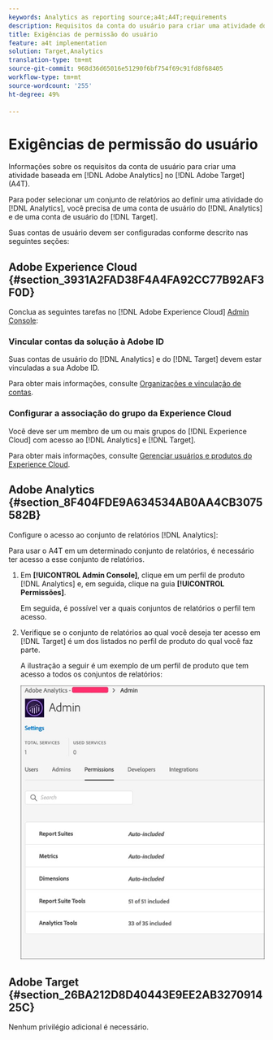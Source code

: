 ```yaml
---
keywords: Analytics as reporting source;a4t;A4T;requirements
description: Requisitos da conta do usuário para criar uma atividade do Adobe Analytics no Adobe Target (A4T).
title: Exigências de permissão do usuário
feature: a4t implementation
solution: Target,Analytics
translation-type: tm+mt
source-git-commit: 968d36d65016e51290f6bf754f69c91fd8f68405
workflow-type: tm+mt
source-wordcount: '255'
ht-degree: 49%

---
```



# Exigências de permissão do usuário

Informações sobre os requisitos da conta de usuário para criar uma atividade baseada em [!DNL Adobe Analytics] no [!DNL Adobe Target] (A4T).

Para poder selecionar um conjunto de relatórios ao definir uma atividade do [!DNL Analytics], você precisa de uma conta de usuário do [!DNL Analytics] e de uma conta de usuário do [!DNL Target].

Suas contas de usuário devem ser configuradas conforme descrito nas seguintes seções:

## Adobe Experience Cloud {#section_3931A2FAD38F4A4FA92CC77B92AF3F0D}

Conclua as seguintes tarefas no [!DNL Adobe Experience Cloud] [Admin Console](https://adminconsole.adobe.com):

### Vincular contas da solução à Adobe ID

Suas contas de usuário do [!DNL Analytics] e do [!DNL Target] devem estar vinculadas a sua Adobe ID.

Para obter mais informações, consulte [Organizações e vinculação de contas](https://docs.adobe.com/help/en/core-services/interface/manage-users-and-products/organizations.html).

### Configurar a associação do grupo da Experience Cloud

Você deve ser um membro de um ou mais grupos do [!DNL Experience Cloud] com acesso ao [!DNL Analytics] e [!DNL Target].

Para obter mais informações, consulte [Gerenciar usuários e produtos do Experience Cloud](https://experienceleague.adobe.com/docs/core-services/interface/manage-users-and-products/admin-getting-started.html).

## Adobe Analytics {#section_8F404FDE9A634534AB0AA4CB3075582B}

Configure o acesso ao conjunto de relatórios [!DNL Analytics]:

Para usar o A4T em um determinado conjunto de relatórios, é necessário ter acesso a esse conjunto de relatórios.

1. Em **[!UICONTROL Admin Console]**, clique em um perfil de produto [!DNL Analytics] e, em seguida, clique na guia **[!UICONTROL Permissões]**.

   Em seguida, é possível ver a quais conjuntos de relatórios o perfil tem acesso.

1. Verifique se o conjunto de relatórios ao qual você deseja ter acesso em [!DNL Target] é um dos listados no perfil de produto do qual você faz parte.

   A ilustração a seguir é um exemplo de um perfil de produto que tem acesso a todos os conjuntos de relatórios:

   ![Guia Permissão de Admin Console](/help/c-integrating-target-with-mac/a4t/assets/permissions-tab.png)

## Adobe Target {#section_26BA212D8D40443E9EE2AB327091425C}

Nenhum privilégio adicional é necessário.
